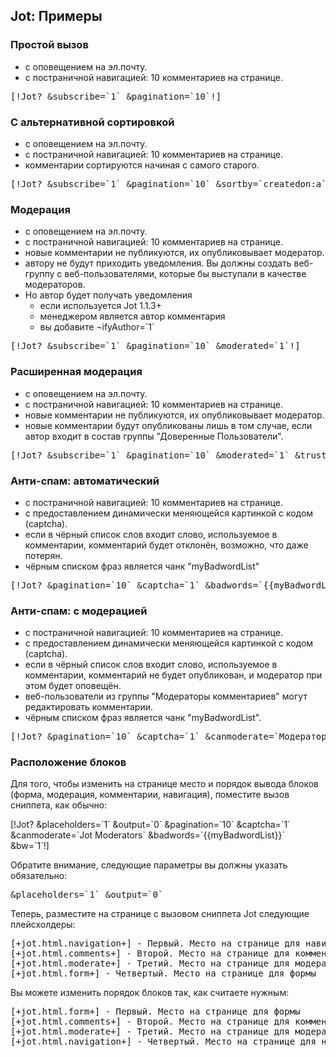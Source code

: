 
<meta http-equiv="Content-Type" content="text/html; charset=utf-8">
<h2>Jot: Примеры</h2>

<h3 class="sub-header text-bold"><a id="1082"></a>Простой вызов</h3><div class="well bordered-left bordered-blue"><ul>
<li>с оповещением на эл.почту.</li>
<li>с постраничной навигацией: 10 комментариев на странице.</li>
</ul>
<div class="well-box-shadow"><pre class="brush: html;">[!Jot? &subscribe=`1` &pagination=`10`!]</pre></div></div>
<h3 class="sub-header text-bold"><a id="1083"></a>С альтернативной сортировкой</h3><div class="well bordered-left bordered-blue"><ul>
<li>с оповещением на эл.почту.</li>
<li>с постраничной навигацией: 10 комментариев на странице.</li>
<li>комментарии сортируются начиная с самого старого.</li>
</ul>
<div class="well-box-shadow"><pre class="brush: html;">[!Jot? &subscribe=`1` &pagination=`10` &sortby=`createdon:a`!]</pre></div></div>
<h3 class="sub-header text-bold"><a id="1084"></a>Модерация</h3><div class="well bordered-left bordered-blue"><ul>
<li>с оповещением на эл.почту.</li>
<li>с постраничной навигацией: 10 комментариев на странице.</li>
<li>новые комментарии не публикуются, их опубликовывает модератор.</li>
<li>автору не будут приходить уведомления. Вы должны создать веб-группу с веб-пользователями, которые бы выступали в качестве модераторов.</li>
<li>Но автор будет получать уведомления
<ul>
<li>если используется Jot 1.1.3+</li>
<li>менеджером является автор комментария</li>
<li>вы добавите &notifyAuthor=`1`</li>
</ul>
</li>
</ul>
<div class="well-box-shadow"><pre class="brush: html;">[!Jot? &subscribe=`1` &pagination=`10` &moderated=`1`!]</pre></div></div>
<h3 class="sub-header text-bold"><a id="1085"></a>Расширенная модерация</h3><div class="well bordered-left bordered-blue"><ul>
<li>с оповещением на эл.почту.</li>
<li>с постраничной навигацией: 10 комментариев на странице.</li>
<li>новые комментарии не публикуются, их опубликовывает модератор.</li>
<li>новые комментарии будут опубликованы лишь в том случае, если автор входит в состав группы "Доверенные Пользователи".</li>
</ul>
<div class="well-box-shadow"><pre class="brush: html;">[!Jot? &subscribe=`1` &pagination=`10` &moderated=`1` &trusted=`Доверенные Пользователи`!]</pre></div></div>
<h3 class="sub-header text-bold"><a id="1086"></a>Анти-спам: автоматический</h3><div class="well bordered-left bordered-blue"><ul>
<li>с постраничной навигацией: 10 комментариев на странице.</li>
<li>с предоставлением динамически меняющейся картинкой с кодом (captcha).</li>
<li>если в чёрный список слов входит слово, используемое в комментарии, комментарий будет отклонён, возможно, что даже потерян.</li>
<li>чёрным списком фраз является чанк "myBadwordList"</li>
</ul>
<div class="well-box-shadow"><pre class="brush: html;">[!Jot? &pagination=`10` &captcha=`1` &badwords=`{{myBadwordList}}` &bw=`2`!]</pre></div></div>
<h3 class="sub-header text-bold"><a id="1087"></a>Анти-спам: с модерацией</h3><div class="well bordered-left bordered-blue"><ul>
<li>с постраничной навигацией: 10 комментариев на странице.</li>
<li>с предоставлением динамически меняющейся картинкой с кодом (captcha).</li>
<li>если в чёрный список слов входит слово, используемое в комментарии, комментарий не будет опубликован, и модератор при этом будет оповещён.</li>
<li>веб-пользователи из группы "Модераторы комментариев" могут редактировать комментарии.</li>
<li>чёрным списком фраз является чанк "myBadwordList".</li>
</ul>
<div class="well-box-shadow"><pre class="brush: html;">[!Jot? &pagination=`10` &captcha=`1` &canmoderate=`Модераторы комментариев` &badwords=`{{myBadwordList}}` &bw=`1`!]</pre></div></div>
<h3 class="sub-header text-bold"><a id="1088"></a>Расположение блоков</h3><div class="well bordered-left bordered-blue"><p>Для того, чтобы изменить на странице место и порядок вывода блоков (форма, модерация, комментарии, навигация), поместите вызов сниппета, как обычно:</p>
<p>[!Jot? &placeholders=`1` &output=`0` &pagination=`10` &captcha=`1` &canmoderate=`Jot Moderators` &badwords=`{{myBadwordList}}` &bw=`1`!]</p>
<p>Обратите внимание, следующие параметры вы должны указать обязательно:</p>
<div class="well-box-shadow"><pre class="brush: html;">&placeholders=`1` &output=`0`</pre></div>
<p>Теперь, разместите на странице с вызовом сниппета Jot следующие плейсхолдеры:</p>
<div class="well-box-shadow"><pre class="brush: html;">[+jot.html.navigation+] - Первый. Место на странице для навигации
[+jot.html.comments+] - Второй. Место на странице для комментариев
[+jot.html.moderate+] - Третий. Место на странице для модерации
[+jot.html.form+] - Четвертый. Место на странице для формы</pre></div>
<p>Вы можете изменить порядок блоков так, как считаете нужным:</p>
<div class="well-box-shadow"><pre class="brush: html;">[+jot.html.form+] - Первый. Место на странице для формы
[+jot.html.comments+] - Второй. Место на странице для комментариев
[+jot.html.moderate+] - Третий. Место на странице для модерации
[+jot.html.navigation+] - Четвертый. Место на странице для навигации</pre></div></div>